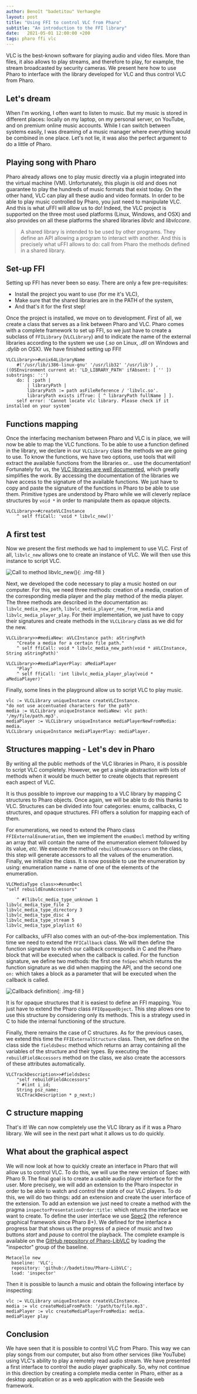 ```yaml
---
author: Benoît "badetitou" Verhaeghe
layout: post
title: "Using FFI to control VLC from Pharo"
subtitle: "An introduction to the FFI library"
date:   2021-05-01 12:00:00 +200
tags: pharo ffi vlc
---
```

 
VLC is the best-known software for playing audio and video files.
More than files, it also allows to play streams, and therefore to play, for example, the stream broadcasted by security cameras.
We present here how to use Pharo to interface with the library developed for VLC and thus control VLC from Pharo.

## Let's dream

When I'm working, I often want to listen to music.
But my music is stored in different places: locally on my laptop, on my personal server, on YouTube, and on premium online music accounts.
While I can switch between systems easily, I was dreaming of a music manager where everything would be combined in one place.
Let's not lie, it was also the perfect argument to do a little of Pharo.

## Playing song with Pharo

Pharo already allows one to play music directly via a plugin integrated into the virtual machine (VM).
Unfortunately, this plugin is old and does not guarantee to play the hundreds of music formats that exist today.
On the other hand, VLC can play all these audio and video formats.
In order to be able to play music controlled by Pharo, you just need to manipulate VLC.
And this is what uFFI will allow us to do!
Indeed, the VLC project is supported on the three most used platforms (Linux, Windows, and OSX) and also provides on all these platforms the shared libraries *libvlc* and *libvlccore*.

>A shared library is intended to be used by other programs. They define an API allowing a program to interact with another. And this is precisely what uFFI allows to do: call from Pharo the methods defined in a shared library.

## Set-up FFI

Setting up FFI has never been so easy.
There are only a few pre-requisites:

- Install the project you want to use (for me it's VLC),
- Make sure that the shared libraries are in the PATH of the system, 
- And that's it for the first step!

Once the project is installed, we move on to development.
First of all, we create a class that serves as a link between Pharo and VLC.
Pharo comes with a complete framework to set up FFI, so we just have to create a subclass of `FFILibrary` (`VLCLibrary`) and to indicate the name of the external libraries according to the system we use (*.so* on Linux, *.dll* on Windows and *.dylib* on OSX).
We have finished setting up FFI!

```st
VLCLibrary>>#unix64LibraryName
    #('/usr/lib/i386-linux-gnu' '/usr/lib32' '/usr/lib') , ((OSEnvironment current at: 'LD_LIBRARY_PATH' ifAbsent: [ '' ]) substrings: ':')
    do: [ :path |
        | libraryPath |
        libraryPath := path asFileReference / 'libvlc.so'.
        libraryPath exists ifTrue: [ ^ libraryPath fullName ] ].
    self error: 'Cannot locate vlc library. Please check if it installed on your system'
```

## Functions mapping

Once the interfacing mechanism between Pharo and VLC is in place, we will now be able to map the VLC functions.
To be able to use a function defined in the library, we declare in our `VLCLibrary` class the methods we are going to use.
To know the functions, we have two options, use tools that will extract the available functions from the libraries or... use the documentation!
Fortunately for us, the [VLC libraries are well documented](https://videolan.videolan.me/vlc/group__libvlc.html), which greatly simplifies the work.
By accessing the documentation of the libraries we have access to the signature of the available functions.
We just have to copy and paste the signature of the functions in Pharo to be able to use them. Primitive types are understood by Pharo while we will cleverly replace structures by `void *` in order to manipulate them as opaque objects.

```st
VLCLibrary>>#createVLCInstance
    ^ self ffiCall: 'void * libvlc_new()'
```

## A first test

Now we present the first methods we had to implement to use VLC.
First of all, `libvlc_new` allows one to create an instance of VLC.
We will then use this instance to script VLC.

![Call to method libvlc_new()](/misc/img/2021-05-01-VLC-FFI/createVLCInstance.png){: .img-fill }

Next, we developed the code necessary to play a music hosted on our computer.
For this, we need three methods: creation of a media, creation of the corresponding media player and the play method of the media player.
The three methods are described in the documentation as: `libvlc_media_new_path`, `libvlc_media_player_new_from_media` and `libvlc_media_player_play`.
For their implementation, we just have to copy their signatures and create methods in the `VLCLibrary` class as we did for the new.


```st
VLCLibrary>>#mediaNew: aVLCInstance path: aStringPath
    "Create a media for a certain file path."
    ^ self ffiCall: void * libvlc_media_new_path(void * aVLCInstance, String aStringPath)'
```

```st
VLCLibrary>>#mediaPlayerPlay: aMediaPlayer
    "Play"
    ^ self ffiCall: 'int libvlc_media_player_play(void * aMediaPlayer)'
```

Finally, some lines in the playground allow us to script VLC to play music.

```st
vlc := VLCLibrary uniqueInstance createVLCInstance.
"do not use accentuated characters for the path"
media := VLCLibrary uniqueInstance mediaNew: vlc path: '/my/file/path.mp3'.
mediaPlayer := VLCLibrary uniqueInstance mediaPlayerNewFromMedia: media.
VLCLibrary uniqueInstance mediaPlayerPlay: mediaPlayer.
```

## Structures mapping - Let's dev in Pharo

By writing all the public methods of the VLC libraries in Pharo, it is possible to script VLC completely.
However, we get a single abstraction with lots of methods when it would be much better to create objects that represent each aspect of VLC.

It is thus possible to improve our mapping to a VLC library by mapping C structures to Pharo objects.
Once again, we will be able to do this thanks to VLC.
Structures can be divided into four categories: enums, callbacks, C structures, and opaque structures. FFI offers a solution for mapping each of them.

For enumerations, we need to extend the Pharo class `FFIExternalEnumeration`, then we implement the `enumDecl` method by writing an array that will contain the name of the enumeration element followed by its value, *etc.*
We execute the method `rebuildEnumAccessors` on the class, this step will generate accessors to all the values of the enumeration.
Finally, we initialize the class.
It is now possible to use the enumeration by using: enumeration name + name of one of the elements of the enumeration.

```st
VLCMediaType class>>#enumDecl
"self rebuildEnumAccessors"
    
    ^ #(libvlc_media_type_unknown 1
libvlc_media_type_file 2
libvlc_media_type_directory 3
libvlc_media_type_disc 4
libvlc_media_type_stream 5
libvlc_media_type_playlist 6)
```

For callbacks, uFFI also comes with an out-of-the-box implementation.
This time we need to extend the `FFICallback` class.
We will then define the function signature to which our callback corresponds in C and the Pharo block that will be executed when the callback is called.
For the function signature, we define two methods: the first one `fnSpec` which returns the function signature as we did when mapping the API, and the second one `on:` which takes a block as a parameter that will be executed when the callback is called.

![Callback definition](/misc/img/2021-05-01-VLC-FFI/callbackDefinition.png){: .img-fill }

It is for opaque structures that it is easiest to define an FFI mapping.
You just have to extend the Pharo class `FFIOpaqueObject`.
This step allows one to use this structure by considering only its methods.
This is a strategy used in C to hide the internal functioning of the structure.

Finally, there remains the case of C structures.
As for the previous cases, we extend this time the `FFIExternalStructure` class.
Then, we define on the class side the `fieldsDesc` method which returns an array containing all the variables of the structure and their types.
By executing the `rebuildFieldAccessors` method on the class, we also create the accessors of these attributes automatically.


```st
VLCTrackDescription>>#fieldsDesc
    "self rebuildFieldAccessors"
    ^ #(int i_id;
    String psz_name;
    VLCTrackDescription * p_next;)
```

## C structure mapping

That's it!
We can now completely use the VLC library as if it was a Pharo library.
We will see in the next part what it allows us to do quickly.

## What about the graphical aspect

We will now look at how to quickly create an interface in Pharo that will allow us to control VLC.
To do this, we will use the new version of Spec with Pharo 9.
The final goal is to create a usable audio player interface for the user.
More precisely, we will add an extension to the Pharo inspector in order to be able to watch and control the state of our VLC players.
To do this, we will do two things: add an extension and create the user interface of the extension.
To add an extension we just need to create a method with the pragma `inspectorPresentationOrder:title:` which returns the interface we want to create.
To define the user interface we use [Spec2](https://github.com/pharo-spec/Spec) (the reference graphical framework since Pharo 8+).
We defined for the interface a progress bar that shows us the progress of a piece of music and two buttons *start* and *pause* to control the playback.
The complete example is available on the [GitHub repository of Pharo-LibVLC](https://github.com/badetitou/pharo-libvlc) by loading the "inspector" group of the baseline.

```st
Metacello new
  baseline: 'VLC';
  repository: 'github://badetitou/Pharo-LibVLC';
  load: 'inspector'
```

Then it is possible to launch a music and obtain the following interface by inspecting:

```st
vlc := VLCLibrary uniqueInstance createVLCInstance.
media := vlc createMediaFromPath: '/path/to/file.mp3'.
mediaPlayer := vlc createMediaPlayerFromMedia: media.
mediaPlayer play
```

## Conclusion

We have seen that it is possible to control VLC from Pharo.
This way we can play songs from our computer, but also from other services (like YouTube) using VLC's ability to play a remotely read audio stream.
We have presented a first interface to control the audio player graphically.
So, why not continue in this direction by creating a complete media center in Pharo, either as a desktop application or as a web application with the Seaside web framework.
